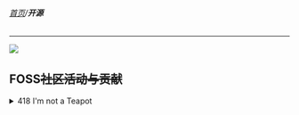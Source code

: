 ###### [首页](../../README.md)/**开源**

<hr/>

![](https://osmchina.oss-accelerate.aliyuncs.com/static/probe.homepage.pages.foss.foss_overview.jpg)

## FOSS~~社区活动与贡献~~

<details>

<summary>418 I'm not a Teapot</summary>

<a href="project/geo-yuheng.html"><h3>geo-yuheng</h3></a>

<code>geo-yuheng</code> 是OSMChina孵化并试图独立运作的一个Python Package。<br/>这个库旨在实现一个更简洁和易于理解的对OSM数据的访问格式。

目前暂未为其准备独立的官网（很可能会是子域名和独立的域名并存，如 `geo-yuheng.osmchina.org` -> `geo-yuheng.org` 的跳转）

具体的子部件可见GitHub组织： [github.com/geo-yuheng](https://github.com/geo-yuheng/)

<a href="project/geo-yuheng.html"><h3>busfensi</h3></a>

<code>busfensi</code> 目前已经上线，可访问 <a href="https://editor.osmchina.org"><code>editor.osmchina.org</code></a> 体验

</details>